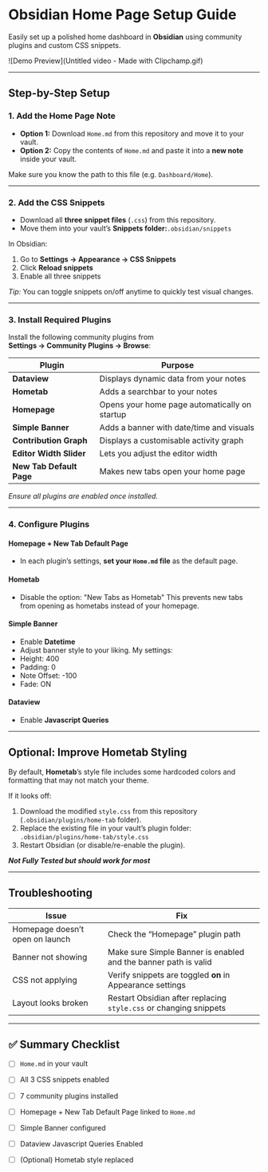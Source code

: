 # Obsidian Home Page Setup Guide

Easily set up a polished home dashboard in **Obsidian** using community plugins and custom CSS snippets.

![Demo Preview](Untitled video - Made with Clipchamp.gif)

---

## Step-by-Step Setup

### 1. Add the Home Page Note
- **Option 1:** Download `Home.md` from this repository and move it to your vault.  
- **Option 2:** Copy the contents of `Home.md` and paste it into a **new note** inside your vault.

Make sure you know the path to this file (e.g. `Dashboard/Home`).

---

### 2. Add the CSS Snippets
- Download all **three snippet files** (`.css`) from this repository.
- Move them into your vault’s **Snippets folder:**`.obsidian/snippets`

In Obsidian:
1. Go to **Settings → Appearance → CSS Snippets**
2. Click **Reload snippets**
3. Enable all three snippets

*Tip:* You can toggle snippets on/off anytime to quickly test visual changes.

---

### 3. Install Required Plugins
Install the following community plugins from  
**Settings → Community Plugins → Browse**:

| Plugin | Purpose |
|--------|----------|
| **Dataview** | Displays dynamic data from your notes |
| **Hometab** | Adds a searchbar to your notes |
| **Homepage** | Opens your home page automatically on startup |
| **Simple Banner** | Adds a banner with date/time and visuals |
| **Contribution Graph** | Displays a customisable activity graph |
| **Editor Width Slider** | Lets you adjust the editor width |
| **New Tab Default Page** | Makes new tabs open your home page |

*Ensure all plugins are enabled once installed.*

---

### 4. Configure Plugins

#### Homepage + New Tab Default Page
- In each plugin’s settings, **set your `Home.md` file** as the default page.

#### Hometab
- Disable the option: "New Tabs as Hometab"
This prevents new tabs from opening as hometabs instead of your homepage.

#### Simple Banner
- Enable **Datetime**
- Adjust banner style to your liking.
My settings:
- Height: 400
- Padding: 0
- Note Offset: -100
- Fade: ON

#### Dataview
- Enable **Javascript Queries**

---

## Optional: Improve Hometab Styling
By default, **Hometab**’s style file includes some hardcoded colors and formatting that may not match your theme.

If it looks off:
1. Download the modified `style.css` from this repository (`.obsidian/plugins/home-tab` folder).
2. Replace the existing file in your vault’s plugin folder: `.obsidian/plugins/home-tab/style.css`
3. Restart Obsidian (or disable/re-enable the plugin).

***Not Fully Tested but should work for most***

---

## Troubleshooting

| Issue | Fix |
|-------|-----|
| Homepage doesn’t open on launch | Check the “Homepage” plugin path |
| Banner not showing | Make sure Simple Banner is enabled and the banner path is valid |
| CSS not applying | Verify snippets are toggled **on** in Appearance settings |
| Layout looks broken | Restart Obsidian after replacing `style.css` or changing snippets |

---

## ✅ Summary Checklist

- [ ] `Home.md` in your vault  
- [ ] All 3 CSS snippets enabled  
- [ ] 7 community plugins installed  
- [ ] Homepage + New Tab Default Page linked to `Home.md`  
- [ ] Simple Banner configured
- [ ] Dataview Javascript Queries Enabled
- [ ] (Optional) Hometab style replaced  


